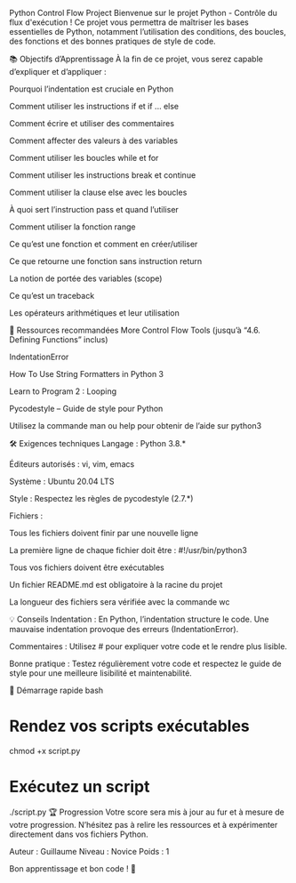 Python Control Flow Project
Bienvenue sur le projet Python - Contrôle du flux d'exécution !
Ce projet vous permettra de maîtriser les bases essentielles de Python, notamment l’utilisation des conditions, des boucles, des fonctions et des bonnes pratiques de style de code.

📚 Objectifs d’Apprentissage
À la fin de ce projet, vous serez capable d’expliquer et d’appliquer :

Pourquoi l’indentation est cruciale en Python

Comment utiliser les instructions if et if ... else

Comment écrire et utiliser des commentaires

Comment affecter des valeurs à des variables

Comment utiliser les boucles while et for

Comment utiliser les instructions break et continue

Comment utiliser la clause else avec les boucles

À quoi sert l’instruction pass et quand l’utiliser

Comment utiliser la fonction range

Ce qu’est une fonction et comment en créer/utiliser

Ce que retourne une fonction sans instruction return

La notion de portée des variables (scope)

Ce qu’est un traceback

Les opérateurs arithmétiques et leur utilisation

📝 Ressources recommandées
More Control Flow Tools (jusqu’à “4.6. Defining Functions” inclus)

IndentationError

How To Use String Formatters in Python 3

Learn to Program 2 : Looping

Pycodestyle – Guide de style pour Python

Utilisez la commande man ou help pour obtenir de l’aide sur python3

🛠️ Exigences techniques
Langage : Python 3.8.*

Éditeurs autorisés : vi, vim, emacs

Système : Ubuntu 20.04 LTS

Style : Respectez les règles de pycodestyle (2.7.*)

Fichiers :

Tous les fichiers doivent finir par une nouvelle ligne

La première ligne de chaque fichier doit être :
#!/usr/bin/python3

Tous vos fichiers doivent être exécutables

Un fichier README.md est obligatoire à la racine du projet

La longueur des fichiers sera vérifiée avec la commande wc

💡 Conseils
Indentation : En Python, l’indentation structure le code. Une mauvaise indentation provoque des erreurs (IndentationError).

Commentaires : Utilisez # pour expliquer votre code et le rendre plus lisible.

Bonne pratique : Testez régulièrement votre code et respectez le guide de style pour une meilleure lisibilité et maintenabilité.

🚀 Démarrage rapide
bash
# Rendez vos scripts exécutables
chmod +x script.py

# Exécutez un script
./script.py
🏆 Progression
Votre score sera mis à jour au fur et à mesure de votre progression.
N’hésitez pas à relire les ressources et à expérimenter directement dans vos fichiers Python.

Auteur : Guillaume
Niveau : Novice
Poids : 1

Bon apprentissage et bon code ! 🚀